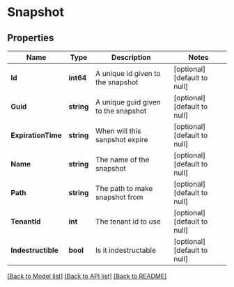 # Snapshot

## Properties
Name | Type | Description | Notes
------------ | ------------- | ------------- | -------------
**Id** | **int64** | A unique id given to the snapshot | [optional] [default to null]
**Guid** | **string** | A unique guid given to the snapshot | [optional] [default to null]
**ExpirationTime** | **string** | When will this sanpshot expire | [optional] [default to null]
**Name** | **string** | The name of the snapshot | [optional] [default to null]
**Path** | **string** | The path to make snapshot from | [optional] [default to null]
**TenantId** | **int** | The tenant id to use | [optional] [default to null]
**Indestructible** | **bool** | Is it indestructable | [optional] [default to null]

[[Back to Model list]](../README.md#documentation-for-models) [[Back to API list]](../README.md#documentation-for-api-endpoints) [[Back to README]](../README.md)


